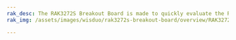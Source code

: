 ```yaml
---
rak_desc: The RAK3272S Breakout Board is made to quickly evaluate the RAK3172 stamp module. The XBee form factor board allows access to most GPIO's. 
rak_img: /assets/images/wisduo/rak3272s-breakout-board/overview/RAK3272S_Breakout_home.png

---
```


<rk-redirect to="/Product-Categories/WisDuo/RAK3272S-Breakout-Board/Overview/" />
